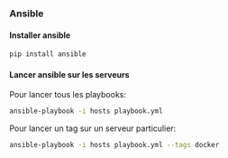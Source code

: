 ### Ansible

#### Installer ansible

```bash
pip install ansible
```

#### Lancer ansible sur les serveurs

Pour lancer tous les playbooks:
```bash
ansible-playbook -i hosts playbook.yml
```

Pour lancer un tag sur un serveur particulier:
```bash
ansible-playbook -i hosts playbook.yml --tags docker
```
